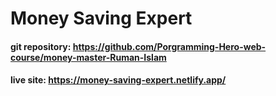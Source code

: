 # Money Saving Expert

#### git repository: https://github.com/Porgramming-Hero-web-course/money-master-Ruman-Islam

#### live site: https://money-saving-expert.netlify.app/
